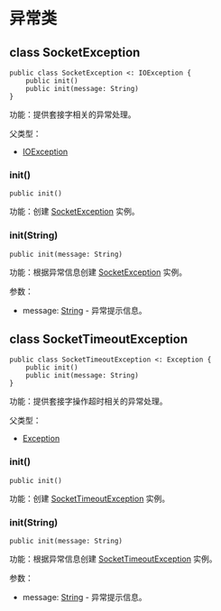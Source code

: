 # 异常类

## class SocketException

```cangjie
public class SocketException <: IOException {
    public init()
    public init(message: String)
}
```

功能：提供套接字相关的异常处理。

父类型：

- [IOException](../../io/io_package_api/io_package_exceptions.md#class-ioexception)

### init()

```cangjie
public init()
```

功能：创建 [SocketException](net_package_exceptions.md#class-socketexception) 实例。

### init(String)

```cangjie
public init(message: String)
```

功能：根据异常信息创建 [SocketException](net_package_exceptions.md#class-socketexception) 实例。

参数：

- message: [String](../../core/core_package_api/core_package_structs.md#struct-string) - 异常提示信息。

## class SocketTimeoutException

```cangjie
public class SocketTimeoutException <: Exception {
    public init()
    public init(message: String)
}
```

功能：提供套接字操作超时相关的异常处理。

父类型：

- [Exception](../../core/core_package_api/core_package_exceptions.md#class-exception)

### init()

```cangjie
public init()
```

功能：创建 [SocketTimeoutException](net_package_exceptions.md#class-sockettimeoutexception) 实例。

### init(String)

```cangjie
public init(message: String)
```

功能：根据异常信息创建 [SocketTimeoutException](net_package_exceptions.md#class-sockettimeoutexception) 实例。

参数：

- message: [String](../../core/core_package_api/core_package_structs.md#struct-string) - 异常提示信息。
